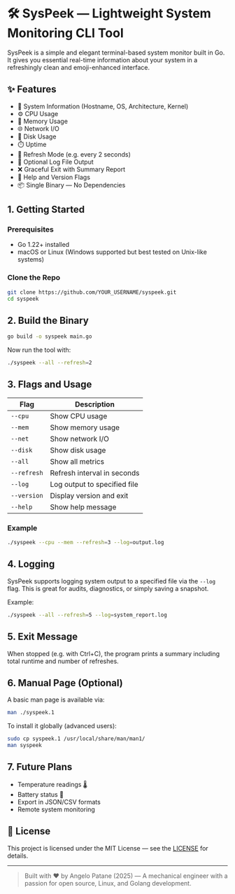 # 🛠️ SysPeek — Lightweight System Monitoring CLI Tool

SysPeek is a simple and elegant terminal-based system monitor built in Go. It gives you essential real-time information about your system in a refreshingly clean and emoji-enhanced interface.

## ✨ Features

- 🧠 System Information (Hostname, OS, Architecture, Kernel)
- ⚙️ CPU Usage
- 💾 Memory Usage
- 🌐 Network I/O
- 💽 Disk Usage
- ⏱️ Uptime
- 🔁 Refresh Mode (e.g. every 2 seconds)
- 📄 Optional Log File Output
- ❌ Graceful Exit with Summary Report
- 🧾 Help and Version Flags
- 📦 Single Binary — No Dependencies

## 1. Getting Started

### Prerequisites

- Go 1.22+ installed
- macOS or Linux (Windows supported but best tested on Unix-like systems)

### Clone the Repo

```bash
git clone https://github.com/YOUR_USERNAME/syspeek.git
cd syspeek
```

## 2. Build the Binary

```bash
go build -o syspeek main.go
```

Now run the tool with:

```bash
./syspeek --all --refresh=2
```

## 3. Flags and Usage

| Flag         | Description                        |
|--------------|------------------------------------|
| `--cpu`      | Show CPU usage                     |
| `--mem`      | Show memory usage                  |
| `--net`      | Show network I/O                   |
| `--disk`     | Show disk usage                    |
| `--all`      | Show all metrics                   |
| `--refresh`  | Refresh interval in seconds        |
| `--log`      | Log output to specified file       |
| `--version`  | Display version and exit           |
| `--help`     | Show help message                  |

### Example

```bash
./syspeek --cpu --mem --refresh=3 --log=output.log
```

## 4. Logging

SysPeek supports logging system output to a specified file via the `--log` flag. This is great for audits, diagnostics, or simply saving a snapshot.

Example:

```bash
./syspeek --all --refresh=5 --log=system_report.log
```

## 5. Exit Message

When stopped (e.g. with Ctrl+C), the program prints a summary including total runtime and number of refreshes.

## 6. Manual Page (Optional)

A basic man page is available via:

```bash
man ./syspeek.1
```

To install it globally (advanced users):

```bash
sudo cp syspeek.1 /usr/local/share/man/man1/
man syspeek
```

## 7. Future Plans

- Temperature readings 🌡️
- Battery status 🔋
- Export in JSON/CSV formats
- Remote system monitoring

## 📄 License

This project is licensed under the MIT License — see the [LICENSE](https://chatgpt.com/c/LICENSE) for details.

---

> Built with ❤️ by Angelo Patane (2025) — A mechanical engineer with a passion for open source, Linux, and Golang development.
